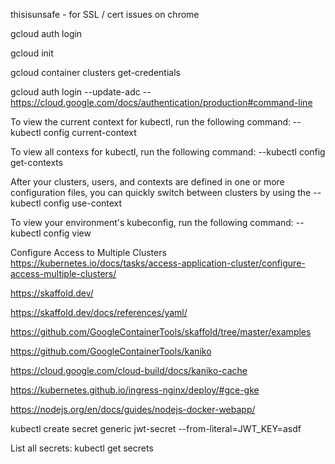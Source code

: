 thisisunsafe - for SSL / cert issues on chrome

gcloud auth login

gcloud init

gcloud container clusters get-credentials <clustername>

gcloud auth login --update-adc
-- https://cloud.google.com/docs/authentication/production#command-line

To view the current context for kubectl, run the following command:
--kubectl config current-context

To view all contexs for kubectl, run the following command:
--kubectl config get-contexts

After your clusters, users, and contexts are defined in one or more configuration files, you can quickly switch between clusters by using the
--kubectl config use-context <my-cluster-name>

To view your environment's kubeconfig, run the following command:
-- kubectl config view

Configure Access to Multiple Clusters
https://kubernetes.io/docs/tasks/access-application-cluster/configure-access-multiple-clusters/

https://skaffold.dev/

https://skaffold.dev/docs/references/yaml/

https://github.com/GoogleContainerTools/skaffold/tree/master/examples

https://github.com/GoogleContainerTools/kaniko

https://cloud.google.com/cloud-build/docs/kaniko-cache

https://kubernetes.github.io/ingress-nginx/deploy/#gce-gke

https://nodejs.org/en/docs/guides/nodejs-docker-webapp/

kubectl create secret generic jwt-secret --from-literal=JWT_KEY=asdf

List all secrets:
kubectl get secrets